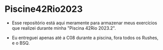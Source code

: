# Piscine42Rio2023

+ Esse repositório está aqui meramente para armazenar meus exercícios que realizei durante minha "Piscina 42Rio 2023.2".

+ Eu entreguei apenas até a C08 durante a piscina, fora todos os Rushes, e o BSQ.
